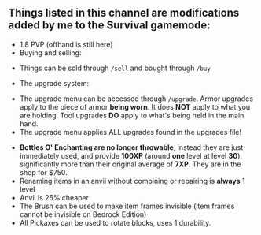## Things listed in this channel are modifications added by me to the **Survival** gamemode:
- 1.8 PVP (offhand is still here)
- Buying and selling:
 * Things can be sold through `/sell` and bought through `/buy`
- The upgrade system:
 * The upgrade menu can be accessed through `/upgrade`. Armor upgrades apply to the piece of armor **being worn**. It does **NOT** apply to what you are holding. Tool upgrades **DO** apply to what's being held in the main hand.
 * The upgrade menu applies ALL upgrades found in the upgrades file!
- __Bottles O' Enchanting are no longer throwable__, instead they are just immediately used, and provide **100XP** (around **one** level at level **30**), significantly more than their original average of **7XP**. They are in the shop for $750.
- Renaming items in an anvil without combining or repairing is **always** 1 level
- Anvil is 25% cheaper
- The Brush can be used to make item frames invisible (item frames cannot be invisible on Bedrock Edition)
- All Pickaxes can be used to rotate blocks, uses 1 durability.
